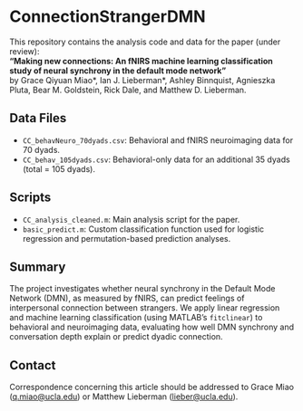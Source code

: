# ConnectionStrangerDMN

This repository contains the analysis code and data for the paper (under review):  
**“Making new connections: An fNIRS machine learning classification study of neural synchrony in the default mode network”**  
by Grace Qiyuan Miao\*, Ian J. Lieberman\*, Ashley Binnquist, Agnieszka Pluta, Bear M. Goldstein, Rick Dale, and Matthew D. Lieberman.  

## Data Files
- `CC_behavNeuro_70dyads.csv`: Behavioral and fNIRS neuroimaging data for 70 dyads.
- `CC_behav_105dyads.csv`: Behavioral-only data for an additional 35 dyads (total = 105 dyads).

## Scripts
- `CC_analysis_cleaned.m`: Main analysis script for the paper.
- `basic_predict.m`: Custom classification function used for logistic regression and permutation-based prediction analyses.

## Summary
The project investigates whether neural synchrony in the Default Mode Network (DMN), as measured by fNIRS, can predict feelings of interpersonal connection between strangers. We apply linear regression and machine learning classification (using MATLAB’s `fitclinear`) to behavioral and neuroimaging data, evaluating how well DMN synchrony and conversation depth explain or predict dyadic connection.

## Contact
Correspondence concerning this article should be addressed to Grace Miao (q.miao@ucla.edu) or Matthew Lieberman (lieber@ucla.edu).
